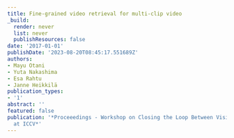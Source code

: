 ```yaml
---
title: Fine-grained video retrieval for multi-clip video
_build:
  render: never
  list: never
  publishResources: false
date: '2017-01-01'
publishDate: '2023-08-20T08:45:17.551689Z'
authors:
- Mayu Otani
- Yuta Nakashima
- Esa Rahtu
- Janne Heikkilä
publication_types:
- '1'
abstract: ''
featured: false
publication: '*Proceeedings - Workshop on Closing the Loop Between Vision and Language
  at ICCV*'
---
```


